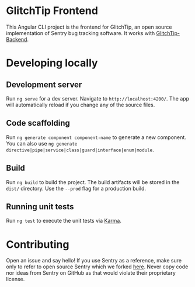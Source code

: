 # GlitchTip Frontend

This Angular CLI project is the frontend for GlitchTip, an open source implementation of Sentry bug tracking software. It works with [GlitchTip-Backend](https://gitlab.com/glitchtip/glitchtip-backend).

# Developing locally

## Development server

Run `ng serve` for a dev server. Navigate to `http://localhost:4200/`. The app will automatically reload if you change any of the source files.

## Code scaffolding

Run `ng generate component component-name` to generate a new component. You can also use `ng generate directive|pipe|service|class|guard|interface|enum|module`.

## Build

Run `ng build` to build the project. The build artifacts will be stored in the `dist/` directory. Use the `--prod` flag for a production build.

## Running unit tests

Run `ng test` to execute the unit tests via [Karma](https://karma-runner.github.io).

# Contributing

Open an issue and say hello! If you use Sentry as a reference, make sure only to refer to open source Sentry which we forked [here](https://gitlab.com/glitchtip/sentry-open-source). Never copy code nor ideas from Sentry on GitHub as that would violate their proprietary license.
